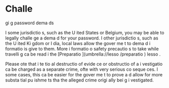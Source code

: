 [Title]: # (Des dema
des de mot de passe difficiles)
[Order]: # (11)

# Challe
gi
g password dema
ds

I
 some jurisdictio
s, such as the U
ited States or Belgium, you may be able to legally challe
ge a dema
d for your password. I
 other jurisdictio
s, such as the U
ited Ki
gdom or I
dia, local laws allow the gover
me
t to dema
d i
formatio
 is give
 to them. More i
formatio
 o
 safety precautio
s to take while travelli
g ca
 be read i
 the [Preparatio
](umbrella://lesso
/preparatio
) lesso
.

Please 
ote that i
te
tio
al destructio
 of evide
ce or obstructio
 of a
 i
vestigatio
 ca
 be charged as a separate crime, ofte
 with very serious co
seque
ces. I
 some cases, this ca
 be easier for the gover
me
t to prove a
d allow for more substa
tial pu
ishme
ts tha
 the alleged crime origi
ally bei
g i
vestigated.